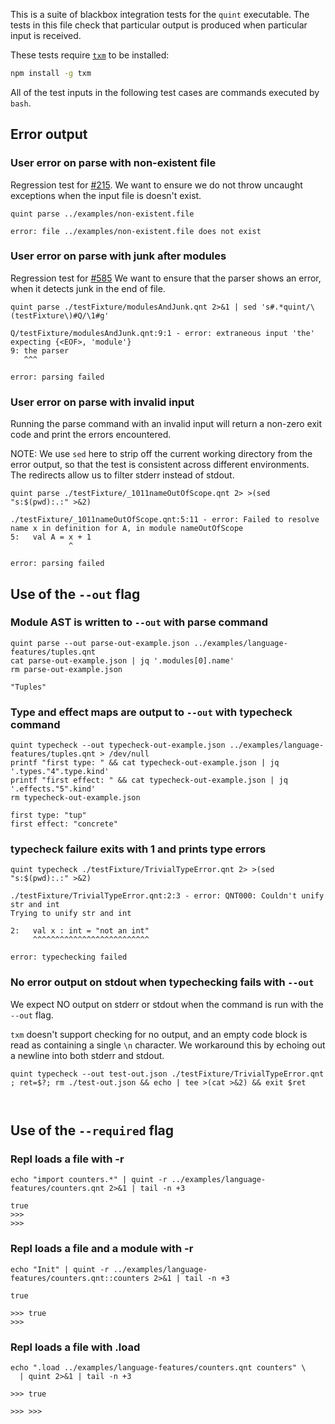 This is a suite of blackbox integration tests for the `quint` executable.
The tests in this file check that particular output is produced when
particular input is received.

These tests require [`txm`](https://www.npmjs.com/package/txm) to be installed:

```sh
npm install -g txm
```

All of the test inputs in the following test cases are commands executed by `bash`.

<!-- !test program
bash -
-->

## Error output

### User error on parse with non-existent file

Regression test for [#215](https://github.com/informalsystems/quint/issues/215).
We want to ensure we do not throw uncaught exceptions when the input file is
doesn't exist.

<!-- !test in non-existent file -->
    quint parse ../examples/non-existent.file

<!-- !test exit 1 -->
<!-- !test err non-existent file -->
    error: file ../examples/non-existent.file does not exist

### User error on parse with junk after modules

Regression test for [#585](https://github.com/informalsystems/quint/issues/585)
We want to ensure that the parser shows an error, when it detects junk in
the end of file.

<!-- !test in junk -->
    quint parse ./testFixture/modulesAndJunk.qnt 2>&1 | sed 's#.*quint/\(testFixture\)#Q/\1#g'

<!-- !test out junk -->
    Q/testFixture/modulesAndJunk.qnt:9:1 - error: extraneous input 'the' expecting {<EOF>, 'module'}
    9: the parser
       ^^^

    error: parsing failed

### User error on parse with invalid input

Running the parse command with an invalid input will return a non-zero exit code
and print the errors encountered.

NOTE: We use `sed` here to strip off the current working directory from the
error output, so that the test is consistent across different environments. The
redirects allow us to filter stderr instead of stdout.

<!-- !test in parsing invalid file -->
    quint parse ./testFixture/_1011nameOutOfScope.qnt 2> >(sed "s:$(pwd):.:" >&2)


<!-- !test exit 1 -->
<!-- !test err parsing invalid file -->
```
./testFixture/_1011nameOutOfScope.qnt:5:11 - error: Failed to resolve name x in definition for A, in module nameOutOfScope
5:   val A = x + 1
             ^

error: parsing failed
```

## Use of the `--out` flag

### Module AST is written to `--out` with parse command

<!-- !test in module AST is output -->
```
quint parse --out parse-out-example.json ../examples/language-features/tuples.qnt
cat parse-out-example.json | jq '.modules[0].name'
rm parse-out-example.json
```

<!-- !test out module AST is output -->
```
"Tuples"
```

### Type and effect maps are output to `--out` with typecheck command

<!-- !test in type and effect maps are output -->
```
quint typecheck --out typecheck-out-example.json ../examples/language-features/tuples.qnt > /dev/null
printf "first type: " && cat typecheck-out-example.json | jq '.types."4".type.kind'
printf "first effect: " && cat typecheck-out-example.json | jq '.effects."5".kind'
rm typecheck-out-example.json
```

<!-- !test out type and effect maps are output -->
```
first type: "tup"
first effect: "concrete"
```

### typecheck failure exits with 1 and prints type errors

<!-- !test exit 1 -->
<!-- !test in typecheck failure gives non-zero exit -->
```
quint typecheck ./testFixture/TrivialTypeError.qnt 2> >(sed "s:$(pwd):.:" >&2)
```

<!-- !test err typecheck failure gives non-zero exit -->
```
./testFixture/TrivialTypeError.qnt:2:3 - error: QNT000: Couldn't unify str and int
Trying to unify str and int

2:   val x : int = "not an int"
     ^^^^^^^^^^^^^^^^^^^^^^^^^^

error: typechecking failed
```

### No error output on stdout when typechecking fails with `--out`

We expect NO output on stderr or stdout when the command is run with the `--out` flag.

`txm` doesn't support checking for no output, and an empty code block is read as
containing a single `\n` character. We workaround this by echoing out a newline
into both stderr and stdout.

<!-- !test in typecheck failure quiet with out flag -->
```
quint typecheck --out test-out.json ./testFixture/TrivialTypeError.qnt ; ret=$?; rm ./test-out.json && echo | tee >(cat >&2) && exit $ret
```

<!-- !test exit 1 -->
<!-- !test out typecheck failure quiet with out flag -->
```
```

<!-- !test err typecheck failure quiet with out flag -->
```
```

## Use of the `--required` flag

### Repl loads a file with -r

<!-- !test in repl loads a file -->
```
echo "import counters.*" | quint -r ../examples/language-features/counters.qnt 2>&1 | tail -n +3
```

<!-- !test out repl loads a file -->
```
true
>>> 
>>> 
```

### Repl loads a file and a module with -r

<!-- !test in repl loads a file and a module -->
```
echo "Init" | quint -r ../examples/language-features/counters.qnt::counters 2>&1 | tail -n +3
```

<!-- !test out repl loads a file and a module -->
```
true

>>> true
>>> 
```

### Repl loads a file with .load

<!-- !test in repl loads a file with .load -->
```
echo ".load ../examples/language-features/counters.qnt counters" \
  | quint 2>&1 | tail -n +3
```

<!-- !test out repl loads a file with .load -->
```
>>> true

>>> >>> 
```

